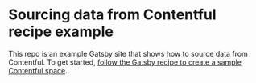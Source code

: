 # Sourcing data from Contentful recipe example

This repo is an example Gatsby site that shows how to source data from Contentful. To get started, [follow the Gatsby recipe to create a sample Contentful space](https://www.gatsbyjs.org/docs/recipes/#sourcing-data-from-contentful).
